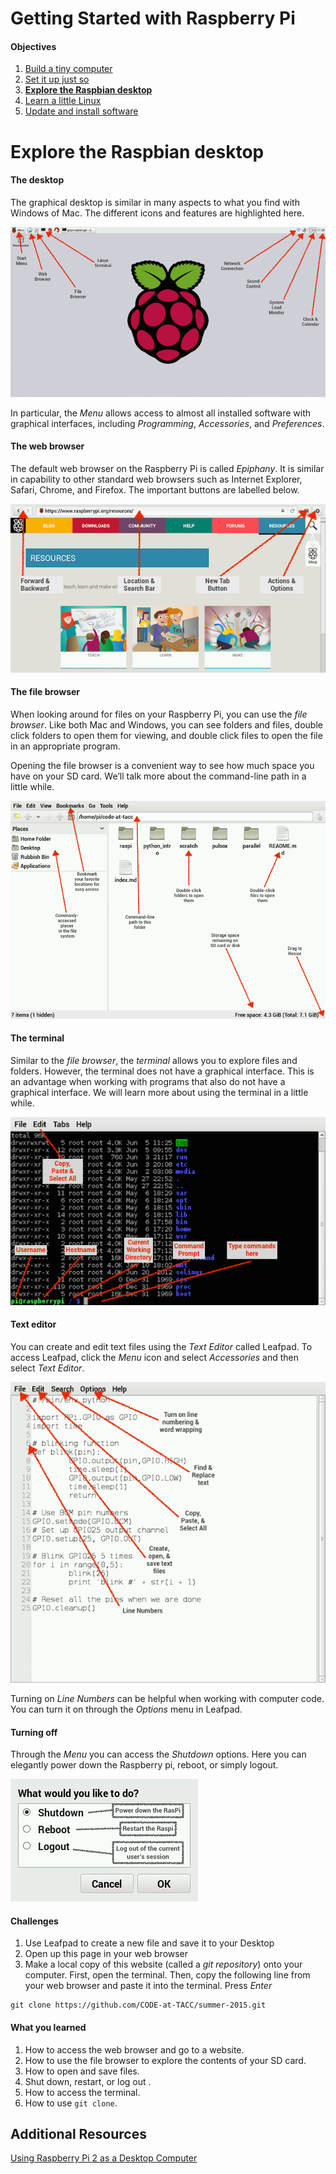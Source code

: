 Getting Started with Raspberry Pi
=================================

#### Objectives
1. [Build a tiny computer](01-build.md)
2. [Set it up just so](02-configuring.md)
3. **[Explore the Raspbian desktop](03-raspbian-desktop.md)**
4. [Learn a little Linux](04-linux-101.md)
5. [Update and install software](05-apt-get.md)

# Explore the Raspbian desktop


#### The desktop

The graphical desktop is similar in many aspects to what you find with Windows of Mac.  The different icons and features are highlighted here.

![Desktop](images/desktop.png)

In particular, the *Menu* allows access to almost all installed software with graphical interfaces, including *Programming*, *Accessories*, and *Preferences*. 

#### The web browser

The default web browser on the Raspberry Pi is called *Epiphany*.  It is similar in capability to other standard web browsers such as Internet Explorer, Safari, Chrome, and Firefox. The important buttons are labelled below.

![Web browser](images/epiphany-browser.png)

#### The file browser

When looking around for files on your Raspberry Pi, you can use the *file browser*.  Like both Mac and Windows, you can see folders and files, double click folders to open them for viewing, and double click files to open the file in an appropriate program.

Opening the file browser is a convenient way to see how much space you have on your SD card.  We’ll talk more about the command-line path in a little while.

![File browser](images/file-browser.png)

#### The terminal

Similar to the *file browser*, the *terminal* allows you to explore files and folders.  However, the terminal does not have a graphical interface.  This is an advantage when working with programs that also do not have a graphical interface.  We will learn more about using the terminal in a little while.

![Terminal](images/terminal.png)

#### Text editor

You can create and edit text files using the *Text Editor* called Leafpad.  To access Leafpad, click the *Menu* icon and select *Accessories* and then select *Text Editor*.

![Leafpad](images/leafpad.png)

Turning on *Line Numbers* can be helpful when working with computer code.  You can turn it on through the *Options* menu in Leafpad.

#### Turning off

Through the *Menu* you can access the *Shutdown* options.  Here you can elegantly power down the Raspberry pi, reboot, or simply logout.

![Logout](images/logout.png)


#### Challenges

1. Use Leafpad to create a new file and save it to your Desktop
2. Open up this page in your web browser
3. Make a local copy of this website (called a *git repository*) onto your computer. First, open the terminal.  Then, copy the following line from your web browser and paste it into the terminal. Press *Enter*
```
git clone https://github.com/CODE-at-TACC/summer-2015.git
```


#### What you learned

1. How to access the web browser and go to a website.
2. How to use the file browser to explore the contents of your SD card.
3. How to open and save files.
2. Shut down, restart, or log out .
4. How to access the terminal.
5. How to use `git clone`.



## Additional Resources

[Using Raspberry Pi 2 as a Desktop Computer](http://www.element14.com/community/docs/DOC-74513/l/can-the-raspberry-pi-2-replace-your-desktop-computer)

